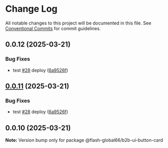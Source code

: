 # Change Log

All notable changes to this project will be documented in this file.
See [Conventional Commits](https://conventionalcommits.org) for commit guidelines.

## 0.0.12 (2025-03-21)


### Bug Fixes

* test [#28](https://github.com/Flash-Global66/b2b-ui-framework/issues/28) deploy ([6a9526f](https://github.com/Flash-Global66/b2b-ui-framework/commit/6a9526f986d683e05284d289c3022e35e1c7a590))





## [0.0.11](https://github.com/Flash-Global66/b2b-ui-framework/compare/@flash-global66/b2b-ui-button-card@0.0.10...@flash-global66/b2b-ui-button-card@0.0.11) (2025-03-21)


### Bug Fixes

* test [#28](https://github.com/Flash-Global66/b2b-ui-framework/issues/28) deploy ([6a9526f](https://github.com/Flash-Global66/b2b-ui-framework/commit/6a9526f986d683e05284d289c3022e35e1c7a590))





## 0.0.10 (2025-03-21)

**Note:** Version bump only for package @flash-global66/b2b-ui-button-card
